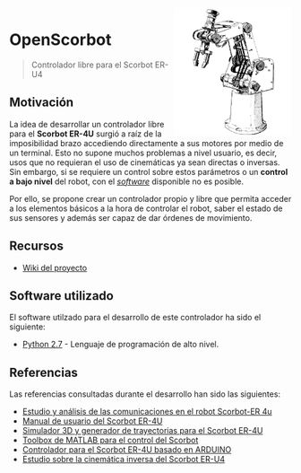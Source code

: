 <img width="210" src="./images/scorbot_draw.png" align=right />

# OpenScorbot

>Controlador libre para el Scorbot ER-U4

## Motivación

La idea de desarrollar un controlador libre para el **Scorbot ER-4U** surgió a raíz de la
imposibilidad brazo accediendo directamente a sus motores por medio de un terminal. Esto no supone muchos problemas a nivel usuario, es decir, usos que no requieran el uso de cinemáticas ya sean directas o inversas. Sin embargo, si se requiere un control sobre estos parámetros o un **control a bajo nivel** del robot, con el [*software*](https://www.intelitek.com/robots/robotic-software/scorbase/) disponible no es posible.

Por ello, se propone crear un controlador propio y libre que permita acceder a los elementos
básicos a la hora de controlar el robot, saber el estado de sus sensores y además ser capaz de dar órdenes de movimiento.

## Recursos

- [Wiki del proyecto](https://github.com/tidus747/openScorbot/wiki)

## Software utilizado

El software utilzado para el desarrollo de este controlador ha sido el siguiente:

- [Python 2.7](https://www.python.org/download/releases/2.7/) - Lenguaje de programación de alto nivel.

## Referencias

Las referencias consultadas durante el desarrollo han sido las siguientes:

- [Estudio y análisis de las comunicaciones en el robot Scorbot-ER 4u](https://accedacris.ulpgc.es/bitstream/10553/25527/1/0742414_00000_0000.pdf)
- [Manual de usuario del Scorbot ER-4U](ftp://ftp.robotec.co.il/Techsup/er4pcspanish/100269-a%20ER_4pc_Span.pdf)
- [Simulador 3D y generador de trayectorias para el Scorbot ER-4U](https://github.com/icoderaven/aar-arm)
- [Toolbox de MATLAB para el control del Scorbot](https://github.com/kutzer/ScorBotToolbox  )
- [Controlador para el Scorbot ER-4U basado en ARDUINO](https://github.com/amiravni/Scorbot)
- [Estudio sobre la cinemática inversa del Scorbot ER-U4](https://www.researchgate.net/publication/274961840_Inverse_kinematics_solution_for_trajectory_tracking_using_artificial_neural_networks_for_SCORBOT_ER-4u)
